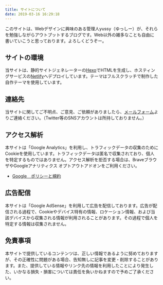 ```yaml
---
title: サイトについて
date: 2019-03-16 16:29:18
---
```


このサイトは、Webデザインに興味のある管理人yussy（ゆっしー）が、それらを勉強しながらアウトプットするブログです。Web以外の雑多なことも自由に書いていこうと思っております。よろしくどうぞー。


## サイトの環境

当サイトは、静的サイトジェネレーターの[Hexo](https://hexo.io/)でHTMLを生成し、ホスティングサービスの[Netlify](https://www.netlify.com/)へデプロイしています。テーマはフルスクラッチで制作した自作テーマを使用しています。


## 連絡先

当サイトに関してご不明点、ご意見、ご依頼がありましたら、[メールフォーム](/contact/)よりご連絡ください。（Twitter等のSNSアカウントは所持しておりません。）


## アクセス解析

本サイトは「Google Analytics」を利用し、トラフィックデータの収集のためにCookieを使用しています。トラフィックデータは匿名で収集されており、個人を特定するものではありません。アクセス解析を拒否する場合は、BraveブラウザやGoogleアナリティクス オプトアウトアドオンをご利用ください。

- [Google　ポリシーと規約](https://policies.google.com/?hl=ja&gl=jp)


## 広告配信

本サイトは「Google AdSense」を利用して広告を配信しております。広告が配信される過程で、Cookieやデバイス特有の情報、ロケーション情報、および当該デバイスから収集される情報が利用されることがあります。その過程で個人を特定する情報は収集されません。


## 免責事項

本サイトで提供しているコンテンツは、正しい情報であるように努めておりますが、その正確性に問題がある場合、告知無しに記事を変更・削除することがあります。また、提供している情報やリンク先の情報を利用したことにより発生した、いかなる損失・損害については責任を負いかねますので予めご了承ください。
